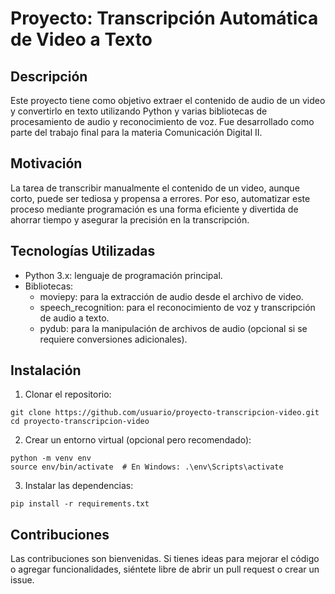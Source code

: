 # Proyecto: Transcripción Automática de Video a Texto

## Descripción

Este proyecto tiene como objetivo extraer el contenido de audio de un video y convertirlo en texto utilizando Python y varias bibliotecas de procesamiento de audio y reconocimiento de voz. Fue desarrollado como parte del trabajo final para la materia Comunicación Digital II.

## Motivación

La tarea de transcribir manualmente el contenido de un video, aunque corto, puede ser tediosa y propensa a errores. Por eso, automatizar este proceso mediante programación es una forma eficiente y divertida de ahorrar tiempo y asegurar la precisión en la transcripción.

## Tecnologías Utilizadas

* Python 3.x: lenguaje de programación principal.
* Bibliotecas:
  * moviepy: para la extracción de audio desde el archivo de video.
  * speech_recognition: para el reconocimiento de voz y transcripción de audio a texto.
  * pydub: para la manipulación de archivos de audio (opcional si se requiere conversiones adicionales).

## Instalación

1. Clonar el repositorio:
```
git clone https://github.com/usuario/proyecto-transcripcion-video.git
cd proyecto-transcripcion-video
```

2. Crear un entorno virtual (opcional pero recomendado):
```
python -m venv env
source env/bin/activate  # En Windows: .\env\Scripts\activate
```

3. Instalar las dependencias:
```
pip install -r requirements.txt
```


## Contribuciones

Las contribuciones son bienvenidas. Si tienes ideas para mejorar el código o agregar funcionalidades, siéntete libre de abrir un pull request o crear un issue.

